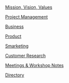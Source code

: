 <a href="https://www.notion.so/getobserve/Mission-Vision-Values-edf670f0fdda41b4b429be66c352a213">Mission, Vision, Values</a>

<a href="https://www.notion.so/getobserve/Project-Management-29cb3a14fcdb401db2a94528017165f9">Project Management</a>

<a href="https://www.notion.so/getobserve/Business-0aa2ac6c9c57421999b1a180fbfd108b">Business</a>

<a href="https://www.notion.so/getobserve/Product-3e349e86b09f4afd901ae1cb9a0d8551">Product</a>


<a href="https://www.notion.so/getobserve/Smarketing-a2a3b0d43f3f4a279f57ec6d44837405">Smarketing</a>

<a href="https://www.notion.so/getobserve/Customer-Research-bf7cc0e7642646afa2cd2656cd5515a5">Customer Research
</a>

<a href="https://www.notion.so/getobserve/fe64d82a2f5642cb8435e6651336186f?v=90d8c163d8344ac79824ff92183953c3">Meetings & Workshop Notes
</a>

<a href="https://www.notion.so/getobserve/Directory-8afb963bf72040deb6ed24cc8a6c11da">Directory</a>